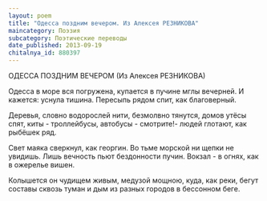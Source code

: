 ```yaml
---
layout: poem
title: "Одесса поздним вечером. Из Алексея РЕЗНИКОВА"
maincategory: Поэзия
subcategory: Поэтические переводы
date_published: 2013-09-19
chitalnya_id: 880397
---
```




ОДЕССА ПОЗДНИМ ВЕЧЕРОМ
(Из Алексея РЕЗНИКОВА)

Одесса в море вся погружена,
купается в пучине мглы вечерней.
И кажется: уснула тишина.
Пересыпь рядом спит, как благоверный.

Деревья, словно водорослей нити,
безмолвно тянутся,
домов утёсы спят,
киты - троллейбусы, автобусы - смотрите!-
людей глотают, как рыбёшек ряд.

Свет маяка сверкнул, как георгин.
Во тьме морской ни щепки не увидишь.
Лишь вечность пьют бездонности пучин.
Вокзал - в огнях, как в ожерелье вишен.

Колышется он чудищем живым,
медузой мощною, куда, как реки,
бегут составы сквозь туман и дым
из разных городов в бессонном беге.






